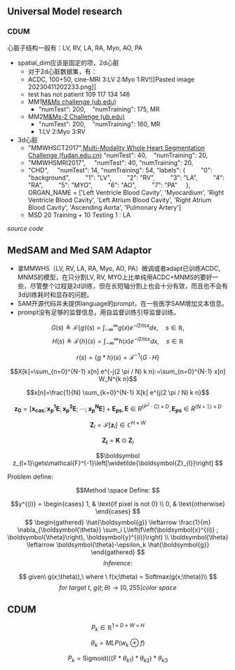 ## Universal Model research
### CDUM
心脏子结构一般有：LV, RV, LA, RA, Myo, AO, PA
- spatial_dim应该是固定的项，2d心脏
	- 对于2d心脏数据集，有：
	- ACDC, 100+50, cine-MRI 3:LV 2:Myo 1:RV![[Pasted image 20230411202233.png]]
	- test has not patient 109 117 134 146
	- MM1[M&Ms challenge (ub.edu)](https://www.ub.edu/mnms/)
		- "numTest": 200,    "numTraining": 175, MR
	- MM2[M&Ms-2 Challenge (ub.edu)](https://www.ub.edu/mnms-2/)
		- "numTest": 200,    "numTraining": 160, MR
		- 1:LV 2:Myo 3:RV
- 3d心脏
	- "MMWHSCT2017",[Multi-Modality Whole Heart Segmentation Challenge (fudan.edu.cn)](http://www.sdspeople.fudan.edu.cn/zhuangxiahai/0/mmwhs/)
		"numTest": 40,    "numTraining": 20,
	- "MMWHSMRI2017",
	    "numTest": 40,    "numTraining": 20,
	-  "CHD",
	    "numTest": 14,     "numTraining": 54,
		"labels": {
	        "0": "background",
	        "1": "LV",
	        "2": "RV",
	        "3": "LA",
	        "4": "RA",
	        "5": "MYO",
	        "6": "AO",
	        "7": "PA"
	    },
ORGAN_NAME = ['Left Ventricle Blood Cavity', 'Myocardium', 'Right Ventricle Blood Cavity', 'Left Atrium Blood Cavity', 'Right Atrium Blood Cavity', 'Ascending Aorta', 'Pulmonary Artery']
	- MSD
		20 Training + 10 Testing
		1 : LA

*source code*

## MedSAM and Med SAM Adaptor

- 拿MMWHS（LV, RV, LA, RA, Myo, AO, PA）微调或者adapt已训练ACDC, MNMS的模型，在只分割LV, RV, MYO上比单纯用ACDC+MNMS的要好一些，尽管整个过程是2d训练，但在长短轴分割上也会十分有效，而且也不会有3d训练耗时和显存的问题。
- SAM开源代码并未提供language的prompt，在一些医学SAM增加文本信息。
- prompt没有足够的监督信息，用自监督训练引导监督训练。

$${G(s) \triangleq \mathcal{F}\{g\}(s)=\int_{-\infty}^{\infty} g(x) e^{-i 2 \pi s x} d x, \quad s \in \mathbb{R},}$$
$$H(s) \triangleq \mathcal{F}\{h\}(s)=\int_{-\infty}^{\infty} h(x) e^{-i 2 \pi s x} d x, \quad s \in \mathbb{R}$$

$$
r(s)=\{g * h\}(s)=\mathcal{F}^{-1}\{G \cdot H\}
$$

$$X[k]=\sum_{n=0}^{N-1} x[n] e^{-j(2 \pi / N) k n}:=\sum_{n=0}^{N-1} x[n] W_N^{k n}$$

$$x[n]=\frac{1}{N} \sum_{k=0}^{N-1} X[k] e^{j(2 \pi / N) k n}$$






$$
\mathbf{z}_\mathbf{0}=\left[\mathbf{x}_{\mathrm{\mathbf{c}\mathbf{a}\mathbf{s}}};\mathbf{x}_\mathbf{p}^\mathbf{1}\mathbf{E};\mathbf{x}_\mathbf{p}^\mathbf{2}\mathbf{E};\cdots;\mathbf{x}_\mathbf{p}^\mathbf{N}\mathbf{E}\right]+\mathbf{E}_{\mathrm{\mathbf{p}\mathbf{s}}}, \mathbf{E}\in R^{\left(P^\mathbb{2}\cdot C\right)\times D},\mathbf{E}_{\mathrm{\mathbf{p}\mathbf{s}}}\in R^{\left(N+\mathbb{1}\right)\times D}
$$

$$\boldsymbol{Z}_{l}=\mathcal{F}\left[\boldsymbol{z}_{l}\right]\in\mathbb C^{H\times W}	
$$

$$\boldsymbol{{Z}_{l}}=\boldsymbol{K}\odot\boldsymbol{Z}_{l}
$$

$$\boldsymbol z_{l+1}\gets\mathcal{F}^{-1}\left[\widetilde{\boldsymbol{Z}_{l}}\right]	
$$


Problem define:

$$Method \space Define:
$$

$$y^{(i)} = \begin{cases}
1, & \text{if pixel is not 0} \\
0, & \text{otherwise}
\end{cases}
$$$$
\begin{gathered}
\hat{\boldsymbol{g}} \leftarrow \frac{1}{m} \nabla_{\boldsymbol{\theta}} \sum_i L\left(f\left(\boldsymbol{x}^{(i)} ; \boldsymbol{\theta}\right), \boldsymbol{y}^{(i)}\right) \\
\boldsymbol{\theta} \leftarrow \boldsymbol{\theta}-\epsilon_k \hat{\boldsymbol{g}}
\end{gathered}
$$
$$Inference:$$

$$
given\  g(x;\theta)),\  where \ f(x;\theta) = Softmax(g(x;\theta))\\
$$
$$for\ target\ t,\ g(t;\theta) \rightarrow [0,255] color\ space$$



## CDUM
$$P_k \in \mathbb{R}^{1 \times D \times W \times H}$$

$$\theta_k = MLP(w_k \oplus f)$$

$$P_k = \text{Sigmoid}(((F * \theta_{k1}) * \theta_{k2}) * \theta_{k3}$$